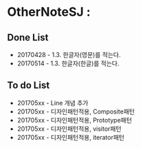 # OtherNoteSJ : 

## Done List ##
* 20170428 - 1.3. 한글자(영문)를 적는다.
* 20170514 - 1.3. 한글자(한글)를 적는다.

## To do List ##
* 201705xx - Line 개념 추가
* 201705xx - 디자인패턴적용, Composite패턴
* 201705xx - 디자인패턴적용, Prototype패턴
* 201705xx - 디자인패턴적용, visitor패턴
* 201705xx - 디자인패턴적용, iterator패턴
